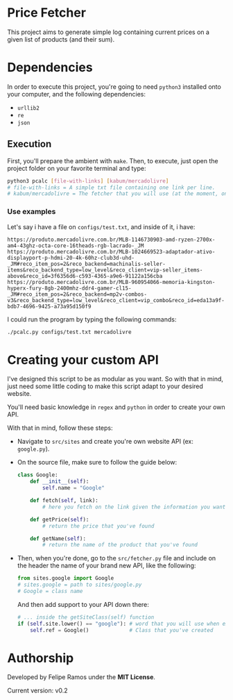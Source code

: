 # Price Fetcher

This project aims to generate simple log containing current prices on a given list
of products (and their sum).

# Dependencies
In order to execute this project, you're going to need `python3` installed onto
your computer, and the following dependencies:
+ `urllib2`
+ `re`
+ `json`

## Execution
First, you'll prepare the ambient with `make`. Then, to execute, just open the 
project folder on your favorite terminal and type:
```bash
python3 pcalc [file-with-links] [kabum/mercadolivre]
# file-with-links = A simple txt file containing one link per line.
# kabum/mercadolivre = The fetcher that you will use (at the moment, only these)
```
### Use examples
Let's say i have a file on `configs/test.txt`, and inside of it, i have:
```
https://produto.mercadolivre.com.br/MLB-1146730903-amd-ryzen-2700x-am4-43ghz-octa-core-16theads-rgb-lacrado-_JM
https://produto.mercadolivre.com.br/MLB-1024669523-adaptador-ativo-displayport-p-hdmi-20-4k-60hz-club3d-uhd-_JM#reco_item_pos=2&reco_backend=machinalis-seller-items&reco_backend_type=low_level&reco_client=vip-seller_items-above&reco_id=3f6356d6-c593-4365-a9e6-91122a156cba
https://produto.mercadolivre.com.br/MLB-960954066-memoria-kingston-hyperx-fury-8gb-2400mhz-ddr4-gamer-cl15-_JM#reco_item_pos=2&reco_backend=mp2v-combos-v3&reco_backend_type=low_level&reco_client=vip_combo&reco_id=eda13a9f-bdb7-4696-9425-a73a95d150f9
```
I could run the program by typing the following commands:
```bash
./pcalc.py configs/test.txt mercadolivre
```

# Creating your custom API
I've designed this script to be as modular as you want. So with that in mind, 
just need some little coding to make this script adapt to your desired website.

You'll need basic knowledge in `regex` and `python` in order to create your own
API.

With that in mind, follow these steps:
+ Navigate to `src/sites` and create you're own website API (ex: `google.py`).
+ On the source file, make sure to follow the guide below:

    ```python
    class Google:
        def __init__(self):
            self.name = "Google"

        def fetch(self, link):
            # here you fetch on the link given the information you want

        def getPrice(self):
            # return the price that you've found

        def getName(self):
            # return the name of the product that you've found
    ```

+ Then, when you're done, go to the `src/fetcher.py` file and include on the 
header the name of your brand new API, like the following:

    ```python
    from sites.google import Google
    # sites.google = path to sites/google.py
    # Google = class name
    ```

    And then add support to your API down there:

    ```python
    # ... inside the getSiteClass(self) function
    if (self.site.lower() == "google"): # word that you will use when executing
        self.ref = Google()             # Class that you've created
    ```

# Authorship
Developed by Felipe Ramos under the **MIT License**.

Current version: v0.2
